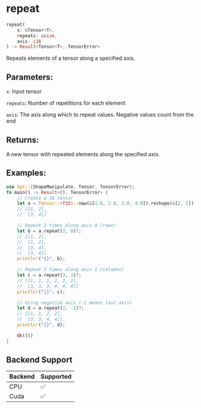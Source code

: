 # repeat
```rust
repeat(
    x: &Tensor<T>,
    repeats: usize,
    axis: i16
) -> Result<Tensor<T>, TensorError>
```
Repeats elements of a tensor along a specified axis.

## Parameters:
`x`: Input tensor

`repeats`: Number of repetitions for each element

`axis`: The axis along which to repeat values. Negative values count from the end

## Returns:
A new tensor with repeated elements along the specified axis.

## Examples:
```rust
use hpt::{ShapeManipulate, Tensor, TensorError};
fn main() -> Result<(), TensorError> {
    // Create a 2D tensor
    let a = Tensor::<f32>::new(&[1.0, 2.0, 3.0, 4.0]).reshape(&[2, 2])?;
    // [[1, 2],
    //  [3, 4]]

    // Repeat 2 times along axis 0 (rows)
    let b = a.repeat(2, 0)?;
    // [[1, 2],
    //  [1, 2],
    //  [3, 4],
    //  [3, 4]]
    println!("{}", b);

    // Repeat 3 times along axis 1 (columns)
    let c = a.repeat(3, 1)?;
    // [[1, 1, 1, 2, 2, 2],
    //  [3, 3, 3, 4, 4, 4]]
    println!("{}", c);

    // Using negative axis (-1 means last axis)
    let d = a.repeat(2, -1)?;
    // [[1, 1, 2, 2],
    //  [3, 3, 4, 4]]
    println!("{}", d);

    Ok(())
}
```
## Backend Support
| Backend | Supported |
|---------|-----------|
| CPU     | ✅         |
| Cuda    | ✅        |